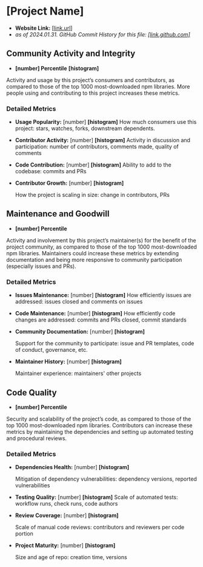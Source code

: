 # [Project Name]

- **Website Link:** [[link.url](link.url)]
- *as of 2024.01.31. GitHub Commit History for this file: [[link.github.com]](link.github.com)*

## Community Activity and Integrity

- **[number] Percentile** **[histogram]**

Activity and usage by this project’s consumers and contributors, as compared to those of the top 1000 most-downloaded npm libraries. More people using and contributing to this project increases these metrics.

### Detailed Metrics

- **Usage Popularity:** [number] **[histogram]**
  How much consumers use this project: stars, watches, forks, downstream dependents.

- **Contributor Activity:** [number] **[histogram]**
  Activity in discussion and participation: number of contributors, comments made, quality of comments

- **Code Contribution:** [number] **[histogram]**
  Ability to add to the codebase: commits and PRs

- **Contributor Growth:** [number] **[histogram]**
  
  How the project is scaling in size: change in contributors, PRs



## Maintenance and Goodwill

- **[number] Percentile**

Activity and involvement by this project’s maintainer(s) for the benefit of the project community, as compared to those of the top 1000 most-downloaded npm libraries. Maintainers could increase these metrics by extending documentation and being more responsive to community participation (especially issues and PRs).

### Detailed Metrics

- **Issues Maintenance:** [number] **[histogram]**
  How efficiently issues are addressed: issues closed and comments on issues

- **Code Maintenance:** [number] **[histogram]**
  How efficiently code changes are addressed: commits and PRs closed, commit standards

- **Community Documentation:** [number] **[histogram]**
  
  Support for the community to participate: issue and PR templates, code of conduct, governance, etc.
  
- **Maintainer History:** [number] **[histogram]**
  
  Maintainer experience: maintainers' other projects
  
  

## Code Quality

- **[number] Percentile**

Security and scalability of the project’s code, as compared to those of the top 1000 most-downloaded npm libraries. Contributors can increase these metrics by maintaining the dependencies and setting up automated testing and procedural reviews.

### Detailed Metrics

- **Dependencies Health:** [number] **[histogram]**
  
  Mitigation of dependency vulnerabilities: dependency versions, reported vulnerabilities
  
- **Testing Quality:** [number] **[histogram]**
  Scale of automated tests: workflow runs, check runs, code authors

- **Review Coverage:** [number] **[histogram]**
  
  Scale of manual code reviews: contributors and reviewers per code portion
  
- **Project Maturity:** [number] **[histogram]**
  
  Size and age of repo: creation time, versions